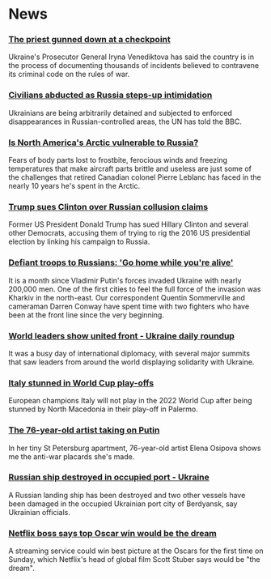 # News
### [The priest gunned down at a checkpoint](https://www.bbc.com/news/world-europe-60778909)
Ukraine's Prosecutor General Iryna Venediktova has said the country is in the process of documenting thousands of incidents believed to contravene its criminal code on the rules of war. 
### [Civilians abducted as Russia steps-up intimidation](https://www.bbc.com/news/world-europe-60858363)
Ukrainians are being arbitrarily detained and subjected to enforced disappearances in Russian-controlled areas, the UN has told the BBC. 
### [Is North America's Arctic vulnerable to Russia?](https://www.bbc.com/news/world-us-canada-60837944)
Fears of body parts lost to frostbite, ferocious winds and freezing temperatures that make aircraft parts brittle and useless are just some of the challenges that retired Canadian colonel Pierre Leblanc has faced in the nearly 10 years he's spent in the Arctic.
### [Trump sues Clinton over Russian collusion claims](https://www.bbc.com/news/world-us-canada-60868795)
Former US President Donald Trump has sued Hillary Clinton and several other Democrats, accusing them of trying to rig the 2016 US presidential election by linking his campaign to Russia.
### [Defiant troops to Russians: 'Go home while you're alive'](https://www.bbc.com/news/world-europe-60860548)
It is a month since Vladimir Putin's forces invaded Ukraine with nearly 200,000 men. One of the first cities to feel the full force of the invasion was Kharkiv in the north-east. Our correspondent Quentin Sommerville and cameraman Darren Conway have spent time with two fighters who have been at the front line since the very beginning.
### [World leaders show united front - Ukraine daily roundup](https://www.bbc.com/news/world-europe-60865088)
It was a busy day of international diplomacy, with several major summits that saw leaders from around the world displaying solidarity with Ukraine.
### [Italy stunned in World Cup play-offs](https://www.bbc.com/sport/football/60869125)
European champions Italy will not play in the 2022 World Cup after being stunned by North Macedonia in their play-off in Palermo.
### [The 76-year-old artist taking on Putin](https://www.bbc.com/news/world-europe-60866283)
In her tiny St Petersburg apartment, 76-year-old artist Elena Osipova shows me the anti-war placards she's made. 
### [Russian ship destroyed in occupied port - Ukraine](https://www.bbc.com/news/world-europe-60859337)
A Russian landing ship has been destroyed and two other vessels have been damaged in the occupied Ukrainian port city of Berdyansk, say Ukrainian officials.
### [Netflix boss says top Oscar win would be the dream](https://www.bbc.com/news/entertainment-arts-60848382)
A streaming service could win best picture at the Oscars for the first time on Sunday, which Netflix's head of global film Scott Stuber says would be "the dream".
